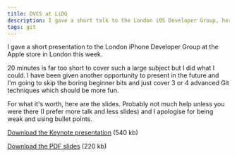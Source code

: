 ```yaml
---
title: DVCS at LiDG
description: I gave a short talk to the London iOS Developer Group, here at the slides.
tags: git
---
```


I gave a short presentation to the London iPhone Developer Group at the Apple
store in London this week.

20 minutes is far too short to cover such a large subject but I did what I
could. I have been given another opportunity to present in the future and I'm
going to skip the boring beginner bits and just cover 3 or 4 advanced Git
techniques which should be more fun.

For what it's worth, here are the slides. Probably not much help unless you were
there (I prefer more talk and less slides) and I apologise for being weak and
using bullet points.

[Download the Keynote presentation](http://goo.gl/vCCP) (540 kb)

[Download the PDF slides](http://goo.gl/JPJR) (220 kb)
